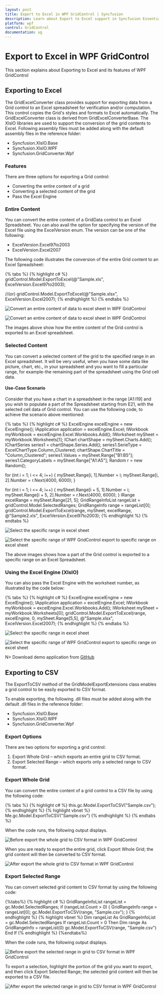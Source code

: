 ```yaml
---
layout: post
title: Export to Excel in WPF GridControl | Syncfusion
description: Learn about Export to Excel support in Syncfusion Essential Studio WPF GridControl, its elements and more details.
platform: wpf
control: GridControl
documentation: ug
---
```


# Export to Excel in WPF GridControl

This section explains about Exporting to Excel and its features of WPF GridControl

## Exporting to Excel

The GridExcelConverter class provides support for exporting data from a Grid control to an Excel spreadsheet for verification and/or computation. This control copies the Grid's styles and formats to Excel automatically. The GridExcelConverter class is derived from GridExcelConverterBase. The XlsIO libraries are used to support the conversion of the grid contents to Excel. Following assembly files must be added along with the default assembly files in the reference folder:

* Syncfusion.XlsIO.Base
* Syncfusion.XlsIO.WPF  
* Syncfusion.GridConverter.Wpf

### Features

There are three options for exporting a Grid control: 

* Converting the entire content of a grid
* Converting a selected content of the grid
* Pass the Excel Engine

### Entire Content

You can convert the entire content of a GridData control to an Excel Spreadsheet. You can also avail the option for specifying the version of the Excel file using the ExcelVersion enum. The version can be one of the following: 

* ExcelVersion.Excel97to2003  
* ExcelVersion.Excel2007

The following code illustrates the conversion of the entire Grid content to an Excel Spreadsheet:

{% tabs %}
{% highlight c# %}
gridControl.Model.ExportToExcel(@"Sample.xls", ExcelVersion.Excel97to2003);

//(or)
gridControl.Model.ExportToExcel(@"Sample.xlsx", ExcelVersion.Excel2007);
{% endhighlight  %}
{% endtabs %}

![Convert an entire content of data to excel sheet in WPF GridControl](Export-Options_images/Export-Options_img1.jpeg)


![Convert an entire content of data to excel sheet in WPF GridControl](Export-Options_images/Export-Options_img2.jpeg)

The images above show how the entire content of the Grid control is exported to an Excel spreadsheet.

### Selected Content

You can convert a selected content of the grid to the specified range in an Excel spreadsheet. It will be very useful, when you have some data like picture, chart, etc., in your spreadsheet and you want to fill a particular range, for example-the remaining part of the spreadsheet using the Grid cell data. 

#### Use-Case Scenario

Consider that you have a chart in a spreadsheet in the range [A1:I19] and you wish to populate a part of the Spreadsheet starting from E21, with the selected cell data of Grid control. You can use the following code, to achieve the scenario above mentioned:

{% tabs %}
{% highlight c# %}
ExcelEngine excelEngine = new ExcelEngine();
IApplication application = excelEngine.Excel;
IWorkbook myWorkbook = excelEngine.Excel.Workbooks.Add();
IWorksheet mySheet = myWorkbook.Worksheets[1];
IChart chartShape = mySheet.Charts.Add();
IChartSeries series1 = chartShape.Series.Add();
series1.SerieType = ExcelChartType.Column_Clustered;
chartShape.ChartTitle = "Column_Clustered";
series1.Values = mySheet.Range["B1:B5"];
series1.CategoryLabels = mySheet.Range["A1:A5"];
Random r = new Random();

for (int i = 1; i <= 4; i++)
{
    mySheet.Range[i, 1].Number = i;
    mySheet.Range[i, 2].Number = r.Next(4000, 6000);
}

for (int i = 1; i <= 4; i++)
{
    mySheet.Range[i + 5, 1].Number = i;
    mySheet.Range[i + 5, 2].Number = r.Next(4000, 6000);
}
IRange excelRange = mySheet.Range[21, 5];
GridRangeInfoList rangeList = gridControl.Model.SelectedRanges;
GridRangeInfo range = rangeList[0];
gridControl.Model.ExportToExcel(range, mySheet, excelRange, @"Sample2.xls", ExcelVersion.Excel97to2003);
{% endhighlight %}
{% endtabs %}

![Select the specific range in excel sheet](Export-Options_images/Export-Options_img3.jpeg)


![Select the specific range of WPF GridControl export to specific range on excel sheet](Export-Options_images/Export-Options_img4.jpeg)



The above images shows how a part of the Grid control is exported to a specific range on an Excel Spreadsheet. 

### Using the Excel Engine (XlsIO)

You can also pass the Excel Engine with the worksheet number, as illustrated by the code below:

{% tabs %}
{% highlight c# %}
ExcelEngine excelEngine = new ExcelEngine();
IApplication application = excelEngine.Excel;
IWorkbook myWorkbook = excelEngine.Excel.Workbooks.Add();
IWorksheet  mySheet = myWorkbook.Worksheets[0];
gridControl.Model.ExportToExcel(range, excelEngine, 0, mySheet.Range[5,5], @"Sample.xlsx", ExcelVersion.Excel2007);
{% endhighlight  %}
{% endtabs %}


![Select the specific range in excel sheet](Export-Options_images/Export-Options_img5.jpeg)


![Select the specific range of WPF GridControl export to specific range on excel sheet](Export-Options_images/Export-Options_img6.jpeg)



N> Download demo application from [GitHub](https://github.com/syncfusion/wpf-demos/tree/master/gridcontrol/Export/ExcelExport)

## Exporting to CSV

The ExportToCSV method of the GridModelExportExtensions class enables a grid control to be easily exported to CSV format.

To enable exporting, the following .dll files must be added along with the default .dll files in the reference folder:

* Syncfusion.XlsIO.Base
* Syncfusion.XlsIO.WPF 
* Syncfusion.GridConverter.Wpf



### Export Options

There are two options for exporting a grid control:

1. Export Whole Grid – which exports an entire grid to CSV format.
2. Export Selected Range – which exports only a selected range to CSV format.

### Export Whole Grid 

You can convert the entire content of a grid control to a CSV file by using the following code:

{% tabs %}
{% highlight c# %}
this.gc.Model.ExportToCSV("Sample.csv");
{% endhighlight  %}
{% highlight vbnet %}
Me.gc.Model.ExportToCSV("Sample.csv")
{% endhighlight  %}
{% endtabs %}

When the code runs, the following output displays.



![Before export the whole grid to CSV format in WPF GridControl](Export-Options_images/Export-Options_img7.jpeg)

When you are ready to export the entire grid, click Export Whole Grid; the grid content will then be converted to CSV format. 


![After export the whole grid to CSV format in WPF GridControl](Export-Options_images/Export-Options_img8.jpeg)



### Export Selected Range

You can convert selected grid content to CSV format by using the following code:

{%tabs%}
{% highlight c# %}
GridRangeInfoList rangeList = gc.Model.SelectedRanges;
if (rangeList.Count > 0)
{
    GridRangeInfo range = rangeList[0];
    gc.Model.ExportToCSV(range, "Sample.csv");
}
{% endhighlight  %}
{% highlight vbnet %}
Dim rangeList As GridRangeInfoList = gc.Model.SelectedRanges
If rangeList.Count > 0 Then
    Dim range As GridRangeInfo = rangeList(0)
    gc.Model.ExportToCSV(range, "Sample.csv")
End If
{% endhighlight  %}
{%endtabs%}

When the code runs, the following output displays.

![Before export the selected range in grid to CSV format in WPF GridControl](Export-Options_images/Export-Options_img9.jpeg)

To export a selection, highlight the portion of the grid you want to export, and then click Export Selected Range; the selected grid content will then be exported to a CSV file.

![After export the selected range in grid to CSV format in WPF GridControl](Export-Options_images/Export-Options_img10.jpeg)

